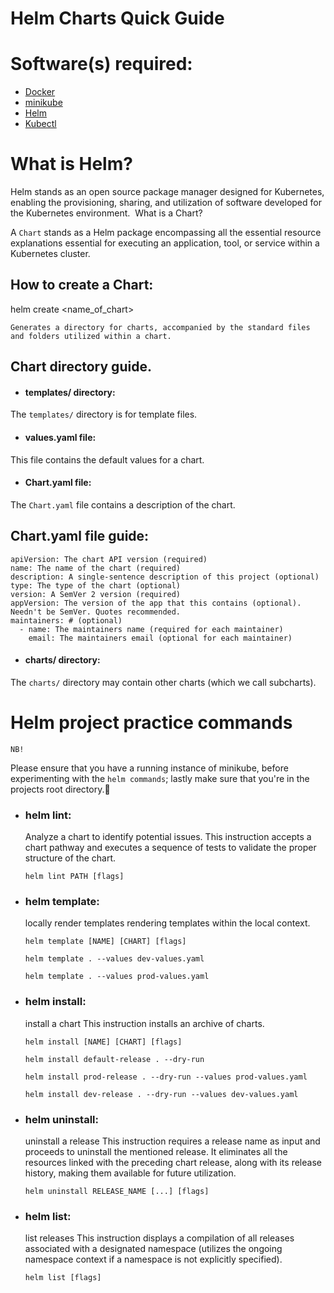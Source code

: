 # Helm Charts Quick Guide

# Software(s) required:

* [Docker](https://docs.docker.com/get-docker/)
* [minikube](https://minikube.sigs.k8s.io/docs/start/)
* [Helm](https://helm.sh/docs/intro/install/)
* [Kubectl](https://kubectl.docs.kubernetes.io/installation/kubectl/)



# What is Helm?

Helm stands as an open source package manager designed for Kubernetes, enabling the provisioning, sharing, and utilization of software developed for the Kubernetes environment.  What is a Chart?

A `Chart` stands as a Helm package encompassing all the essential resource explanations essential for executing an application, tool, or service within a Kubernetes cluster.

## How to create a Chart:

helm create <name_of_chart>

`Generates a directory for charts, accompanied by the standard files and folders utilized within a chart.`

## Chart directory guide.

* #### templates/ directory:

The `templates/` directory is for template files. 

* #### values.yaml file:
  
This file contains the default values for a chart.

* #### Chart.yaml file:
  
The `Chart.yaml` file contains a description of the chart.

## Chart.yaml file guide:

```
apiVersion: The chart API version (required)
name: The name of the chart (required)
description: A single-sentence description of this project (optional)
type: The type of the chart (optional)
version: A SemVer 2 version (required)
appVersion: The version of the app that this contains (optional). Needn't be SemVer. Quotes recommended.
maintainers: # (optional)
  - name: The maintainers name (required for each maintainer)
    email: The maintainers email (optional for each maintainer)
```

* #### charts/ directory:
  
The `charts/` directory may contain other charts (which we call subcharts).

# Helm project practice commands

`NB!`

Please ensure that you have a running instance of minikube, before experimenting with the `helm commands`;
lastly make sure that you're in the projects root directory.🙂
* ### helm lint:
  
  Analyze a chart to identify potential issues.
  This instruction accepts a chart pathway and executes a sequence of tests to validate the proper structure of the chart.

  `helm lint PATH [flags]`
  
* ### helm template:

  locally render templates
  rendering templates within the local context.

  `helm template [NAME] [CHART] [flags]`

  ```
  helm template . --values dev-values.yaml
  ```

  ```
  helm template . --values prod-values.yaml
  ```
   
* ### helm install:

  install a chart
  This instruction installs an archive of charts.

  `helm install [NAME] [CHART] [flags]`

  ```
  helm install default-release . --dry-run
  ```

  ```
  helm install prod-release . --dry-run --values prod-values.yaml
  ```

  ```
  helm install dev-release . --dry-run --values dev-values.yaml
  ```

* ### helm uninstall:

  uninstall a release
  This instruction requires a release name as input and proceeds to uninstall the mentioned release.
  It eliminates all the resources linked with the preceding chart release, along with its release history, making them available for future utilization.

  `helm uninstall RELEASE_NAME [...] [flags]`
  
* ### helm list:

  list releases
  This instruction displays a compilation of all releases associated with a designated namespace (utilizes the ongoing namespace context if a namespace is not explicitly specified).

  `helm list [flags]`
